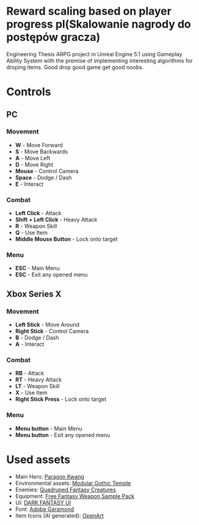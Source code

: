 # Reward scaling based on player progress pl(Skalowanie nagrody do postępów gracza)

Engineering Thesis ARPG project in Unreal Engine 5.1 using Gameplay Ability System with the premise of implementing interesting algorithms for droping items. Good drop good game get good noobs. 


# Controls 
## PC


### Movement
- **W** - Move Forward
- **S** - Move Backwards
- **A** - Move Left
- **D** - Move Right
- **Mouse** - Control Camera
- **Space** - Dodge / Dash
- **E** - Interact

### Combat
- **Left Click** - Attack
- **Shift + Left Click** - Heavy Attack
- **R** - Weapon Skill
- **Q** - Use Item
- **Middle Mouse Button** - Lock onto target

### Menu
- **ESC** - Main Menu
- **ESC** - Exit any opened menu
  
## Xbox Series X

### Movement
- **Left Stick** - Move Around
- **Right Stick** - Control Camera
- **B** - Dodge / Dash
- **A** - Interact

### Combat
- **RB** - Attack
- **RT** - Heavy Attack
- **LT** - Weapon Skill
- **X** - Use Item
- **Right Stick Press** - Lock onto target

### Menu
- **Menu button** - Main Menu
- **Menu button** - Exit any opened menu

# Used assets
- Main Hero: [Paragon Kwang](https://www.unrealengine.com/marketplace/en-US/product/paragon-kwang)
- Environmental assets: [Modular Gothic Temple](https://www.unrealengine.com/marketplace/en-US/product/modular-gothic-temple-medieval-winter-snow)
- Enemies: [Quadruped Fantasy Creatures](https://www.unrealengine.com/marketplace/en-US/product/7f7775996f7442b187f6fa510ec9d289)
- Equipment: [Free Fantasy Weapon Sample Pack](https://www.unrealengine.com/marketplace/en-US/product/e4494c76c3b348aba7ef9b263a6dd496)
- UI: [DARK FANTASY UI](https://www.unrealengine.com/marketplace/en-US/product/dark-fantasy-ui)
- Font: [Adobe Garamond](https://fonts.adobe.com/fonts/adobe-garamond)
- Item Icons (AI generated): [OpenArt](https://openart.ai/)
 
